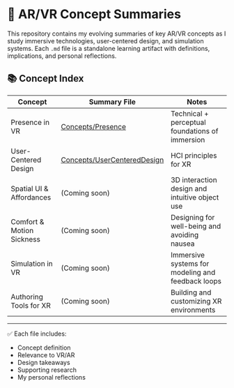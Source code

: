 # 🧠 AR/VR Concept Summaries

This repository contains my evolving summaries of key AR/VR concepts as I study immersive technologies, user-centered design, and simulation systems. Each `.md` file is a standalone learning artifact with definitions, implications, and personal reflections.

## 📚 Concept Index

| Concept                     | Summary File                                     | Notes                                                        |
|----------------------------|--------------------------------------------------|--------------------------------------------------------------|
| Presence in VR             | [Concepts/Presence](Concepts/Presence.md)     | Technical + perceptual foundations of immersion              |
| User-Centered Design       | [Concepts/UserCenteredDesign](https://github.com/smh997/XR-Learning/blob/main/Concepts/UserCenteredDesign.md) | HCI principles for XR                          |
| Spatial UI & Affordances   | (Coming soon) | 3D interaction design and intuitive object use     |
| Comfort & Motion Sickness  | (Coming soon) | Designing for well-being and avoiding nausea       |
| Simulation in VR           | (Coming soon) | Immersive systems for modeling and feedback loops  |
| Authoring Tools for XR     | (Coming soon) | Building and customizing XR environments           |

---

✅ Each file includes:
- Concept definition  
- Relevance to VR/AR  
- Design takeaways  
- Supporting research  
- My personal reflections

